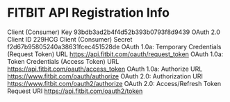 FITBIT API Registration Info
============================
Client (Consumer) Key
93bdb3ad2b4f4d52b393b0793f8d9439
OAuth 2.0 Client ID
229HCG
Client (Consumer) Secret
f2d67b95805240a38631fcec451528de
OAuth 1.0a: Temporary Credentials (Request Token) URL
https://api.fitbit.com/oauth/request_token
OAuth 1.0a: Token Credentials (Access Token) URL
https://api.fitbit.com/oauth/access_token
OAuth 1.0a: Authorize URL
https://www.fitbit.com/oauth/authorize
OAuth 2.0: Authorization URI
https://www.fitbit.com/oauth2/authorize
OAuth 2.0: Access/Refresh Token Request URI
https://api.fitbit.com/oauth2/token

